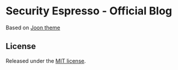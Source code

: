 # Security Espresso - Official Blog

Based on [Joon theme](https://vormwald.github.io/joon)

## License

Released under the [MIT license](LICENSE).
